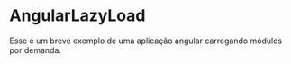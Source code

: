 # AngularLazyLoad

Esse é um breve exemplo de uma aplicação angular carregando módulos por demanda.
